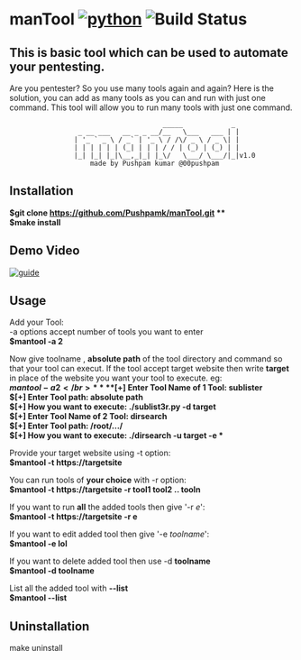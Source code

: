 manTool [![python](https://img.shields.io/badge/Python-2.7-brightgreen.svg?style=style=flat-square)](https://www.python.org/downloads/) ![Build Status](https://travis-ci.org/Pushpamk/manTool.svg?branch=master) 
==
This is basic tool which can be used to automate your pentesting.
--
Are you pentester? So you use many tools again and again? Here is the solution, you can add as many tools as you can and run with just one command. This tool will allow you to run many tools with just one command.  

					                      _____            _ 
					 _ __ ___   __ _ _ __/__   \___   ___ | |
					| '_ ` _ \ / _` | '_ \ / /\/ _ \ / _ \| |
					| | | | | | (_| | | | / / | (_) | (_) | |
					|_| |_| |_|\__,_|_| |_\/   \___/ \___/|_|v1.0
						made by Pushpam kumar @00pushpam

Installation
--
**$git clone https://github.com/Pushpamk/manTool.git **  
$make install**

Demo Video
--
[![guide](https://user-images.githubusercontent.com/25183920/41409139-c8d583f0-6ff2-11e8-9746-6b20ab2d97a0.png)](https://asciinema.org/a/NF7o64lTuksgLuR6rRTQP2raI)

Usage
-- 
Add your Tool:</br>
-a options accept number of tools you want to enter</br>
**$mantool -a 2</br>**

Now give toolname , **absolute path** of the tool directory and command so that your tool can execut. If the tool accept target website then write **target** in place of the website you want your tool to execute. eg: </br> 
**$mantool -a 2</br>**
**$[+] Enter Tool Name of 1 Tool: sublister  
$[+] Enter Tool path:  absolute path  
$[+] How you want to execute:  ./sublist3r.py -d target  
$[+] Enter Tool Name of 2 Tool:  dirsearch  
$[+] Enter Tool path:  /root/.../  
$[+] How you want to execute:  ./dirsearch -u target -e * </br>** 

Provide your target website using -t option:</br>
**$mantool -t https://targetsite</br>**

You can run tools of **your choice** with -r option:</br>
**$mantool -t https://targetsite -r tool1 tool2 .. tooln </br>**

If you want to run **all** the added tools then give '-r *e*':</br>
**$mantool -t https://targetsite -r e  </br>**

If you want to edit added tool then give '-e *toolname*':</br>
**$mantool -e lol**

If you want to delete added tool then use -d **toolname**  
**$mantool -d toolname**

List all the added tool with **--list**  
**$mantool --list**

Uninstallation
--
make uninstall